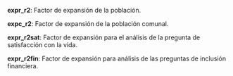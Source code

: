 **expr_r2**: Factor de expansión de la población.

**expc_r2**: Factor de expansión de la población comunal.

**expr_r2sat**: Factor de expansión para el análisis de la pregunta de satisfacción con la vida.

**expr_r2fin**: Factor de expansión para análisis de las preguntas de inclusión financiera.
